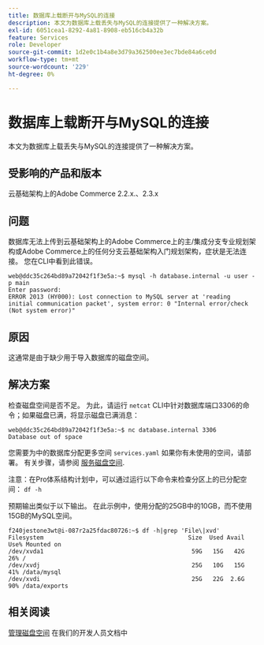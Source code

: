 ```yaml
---
title: 数据库上载断开与MySQL的连接
description: 本文为数据库上载丢失与MySQL的连接提供了一种解决方案。
exl-id: 6051cea1-8292-4a81-8908-eb516cb4a32b
feature: Services
role: Developer
source-git-commit: 1d2e0c1b4a8e3d79a362500ee3ec7bde84a6ce0d
workflow-type: tm+mt
source-wordcount: '229'
ht-degree: 0%

---
```


# 数据库上载断开与MySQL的连接

本文为数据库上载丢失与MySQL的连接提供了一种解决方案。

## 受影响的产品和版本

云基础架构上的Adobe Commerce 2.2.x.、2.3.x

## 问题

数据库无法上传到云基础架构上的Adobe Commerce上的主/集成分支专业规划架构或Adobe Commerce上的任何分支云基础架构入门规划架构，症状是无法连接。 您在CLI中看到此错误。

```
web@ddc35c264bd89a72042f1f3e5a:~$ mysql -h database.internal -u user -p main
Enter password:
ERROR 2013 (HY000): Lost connection to MySQL server at 'reading initial communication packet', system error: 0 "Internal error/check (Not system error)"
```

## 原因

这通常是由于缺少用于导入数据库的磁盘空间。

## 解决方案

检查磁盘空间是否不足。 为此，请运行 `netcat` CLI中针对数据库端口3306的命令；如果磁盘已满，将显示磁盘已满消息：

```
web@ddc35c264bd89a72042f1f3e5a:~$ nc database.internal 3306
Database out of space
```

您需要为中的数据库分配更多空间 `services.yaml` 如果你有未使用的空间，请部署。 有关步骤，请参阅 [服务磁盘空间](https://devdocs.magento.com/cloud/project/manage-disk-space.html#service-disk-space).

注意：在Pro体系结构计划中，可以通过运行以下命令来检查分区上的已分配空间： `df -h`

预期输出类似于以下输出。 在此示例中，使用分配的25GB中的10GB，而不使用15GB的MySQL空间。

```
f240jestone3wt@i-087r2a25fdac80726:~$ df -h|grep 'File\|xvd'
Filesystem                                         Size  Used Avail Use% Mounted on
/dev/xvda1                                          59G   15G   42G  26% /
/dev/xvdj                                           25G   10G   15G  41% /data/mysql
/dev/xvdi                                           25G   22G  2.6G  90% /data/exports
```

## 相关阅读

[管理磁盘空间](https://devdocs.magento.com/cloud/project/manage-disk-space.html) 在我们的开发人员文档中
